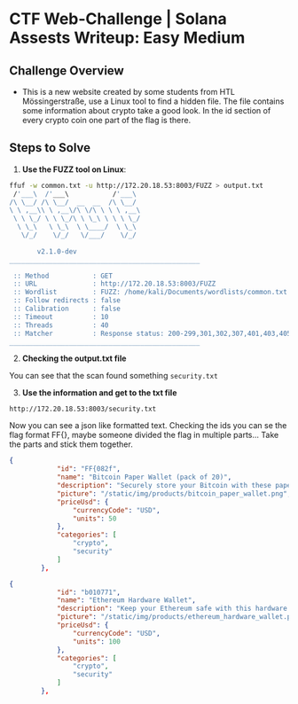 # CTF Web-Challenge | Solana Assests Writeup: Easy Medium

## Challenge Overview

  - This is a new website created by some students from HTL Mössingerstraße, use a Linux tool to find a hidden file. The file contains some information about crypto take a good look. In the id section of every crypto coin one part of the flag is there.

## Steps to Solve

1. **Use the FUZZ tool on Linux**:

```sh
ffuf -w common.txt -u http://172.20.18.53:8003/FUZZ > output.txt
 /'___\  /'___\           /'___\                           
/\ \__/ /\ \__/  __  __  /\ \__/    
\ \ ,__\\ \ ,__\/\ \/\ \ \ \ ,__\   
 \ \ \_/ \ \ \_/\ \ \_\ \ \ \ \_/ 
  \ \_\   \ \_\  \ \____/  \ \_\   
   \/_/    \/_/   \/___/    \/_/      
                                                           
       v2.1.0-dev
________________________________________________

 :: Method           : GET
 :: URL              : http://172.20.18.53:8003/FUZZ
 :: Wordlist         : FUZZ: /home/kali/Documents/wordlists/common.txt
 :: Follow redirects : false
 :: Calibration      : false
 :: Timeout          : 10
 :: Threads          : 40
 :: Matcher          : Response status: 200-299,301,302,307,401,403,405,500
________________________________________________
```

2. **Checking the output.txt file**

You can see that the scan found something `security.txt`

3. **Use the information and get to the txt file**

`http://172.20.18.53:8003/security.txt`

Now you can see a json like formatted text. Checking the ids you can se the flag format FF{}, maybe someone divided the flag in multiple parts... Take the parts and stick them together.
```json
{
            "id": "FF{082f",
            "name": "Bitcoin Paper Wallet (pack of 20)",
            "description": "Securely store your Bitcoin with these paper wallets.",
            "picture": "/static/img/products/bitcoin_paper_wallet.png",
            "priceUsd": {
                "currencyCode": "USD",
                "units": 50
            },
            "categories": [
                "crypto",
                "security"
            ]
        },

{
            "id": "b010771",
            "name": "Ethereum Hardware Wallet",
            "description": "Keep your Ethereum safe with this hardware wallet.",
            "picture": "/static/img/products/ethereum_hardware_wallet.png",
            "priceUsd": {
                "currencyCode": "USD",
                "units": 100
            },
            "categories": [
                "crypto",
                "security"
            ]
        },
```
